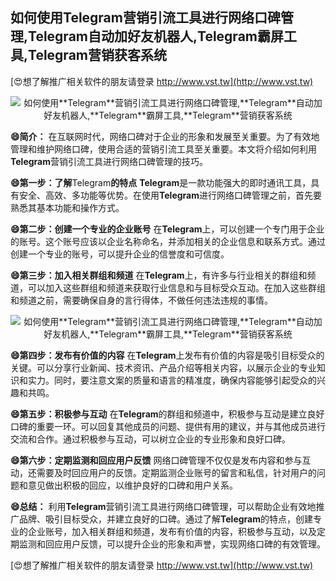 ## **如何使用**Telegram**营销引流工具进行网络口碑管理,**Telegram**自动加好友机器人,**Telegram**霸屏工具,**Telegram**营销获客系统**

[😍想了解推广相关软件的朋友请登录 http://www.vst.tw](http://www.vst.tw)

 <center><img src="https://vst.tw/MP4/tuiguang/png/5.png" alt="如何使用**Telegram**营销引流工具进行网络口碑管理,**Telegram**自动加好友机器人,**Telegram**霸屏工具,**Telegram**营销获客系统"></center>

**😄简介：**
在互联网时代，网络口碑对于企业的形象和发展至关重要。为了有效地管理和维护网络口碑，使用合适的营销引流工具至关重要。本文将介绍如何利用**Telegram**营销引流工具进行网络口碑管理的技巧。

**😄第一步：了解**Telegram**的特点**
**Telegram**是一款功能强大的即时通讯工具，具有安全、高效、多功能等优势。在使用**Telegram**进行网络口碑管理之前，首先要熟悉其基本功能和操作方式。

**😄第二步：创建一个专业的企业账号**
在**Telegram**上，可以创建一个专门用于企业的账号。这个账号应该以企业名称命名，并添加相关的企业信息和联系方式。通过创建一个专业的账号，可以提升企业的信誉度和可信度。

**😄第三步：加入相关群组和频道**
在**Telegram**上，有许多与行业相关的群组和频道，可以加入这些群组和频道来获取行业信息和与目标受众互动。在加入这些群组和频道之前，需要确保自身的言行得体，不做任何违法违规的事情。

 <center><img src="https://vst.tw/MP4/tuiguang/png/5.png" alt="如何使用**Telegram**营销引流工具进行网络口碑管理,**Telegram**自动加好友机器人,**Telegram**霸屏工具,**Telegram**营销获客系统"></center>

**😄第四步：发布有价值的内容**
在**Telegram**上发布有价值的内容是吸引目标受众的关键。可以分享行业新闻、技术资讯、产品介绍等相关内容，以展示企业的专业知识和实力。同时，要注意文案的质量和语言的精准度，确保内容能够引起受众的兴趣和共鸣。

**😄第五步：积极参与互动**
在**Telegram**的群组和频道中，积极参与互动是建立良好口碑的重要一环。可以回复其他成员的问题、提供有用的建议，并与其他成员进行交流和合作。通过积极参与互动，可以树立企业的专业形象和良好口碑。

**😄第六步：定期监测和回应用户反馈**
网络口碑管理不仅仅是发布内容和参与互动，还需要及时回应用户的反馈。定期监测企业账号的留言和私信，针对用户的问题和意见做出积极的回应，以维护良好的口碑和用户关系。

**😄总结：**
利用**Telegram**营销引流工具进行网络口碑管理，可以帮助企业有效地推广品牌、吸引目标受众，并建立良好的口碑。通过了解**Telegram**的特点，创建专业的企业账号，加入相关群组和频道，发布有价值的内容，积极参与互动，以及定期监测和回应用户反馈，可以提升企业的形象和声誉，实现网络口碑的有效管理。

[😍想了解推广相关软件的朋友请登录 http://www.vst.tw](http://www.vst.tw)



